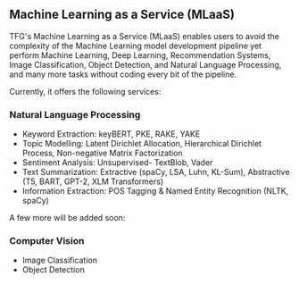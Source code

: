 ## Machine Learning as a Service (MLaaS)

TFG's Machine Learning as a Service (MLaaS) enables users to avoid the complexity of the Machine Learning model development pipeline yet perform Machine Learning, Deep Learning, Recommendation Systems, Image Classification, Object Detection, and Natural Language Processing, and many more tasks without coding every bit of the pipeline.

Currently, it offers the following services:

### Natural Language Processing

- Keyword Extraction: keyBERT, PKE, RAKE, YAKE
- Topic Modelling: Latent Dirichlet Allocation, Hierarchical Dirichlet Process, Non-negative Matrix Factorization
- Sentiment Analysis: Unsupervised- TextBlob, Vader
- Text Summarization: Extractive (spaCy, LSA, Luhn, KL-Sum), Abstractive (T5, BART, GPT-2, XLM Transformers)
- Information Extraction: POS Tagging & Named Entity Recognition (NLTK, spaCy)

A few more will be added soon:

### Computer Vision

- Image Classification
- Object Detection
